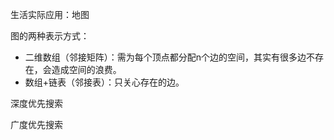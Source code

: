 生活实际应用：地图

图的两种表示方式：

- 二维数组（邻接矩阵）：需为每个顶点都分配n个边的空间，其实有很多边不存在，会造成空间的浪费。
- 数组+链表（邻接表）：只关心存在的边。

深度优先搜索



广度优先搜索

